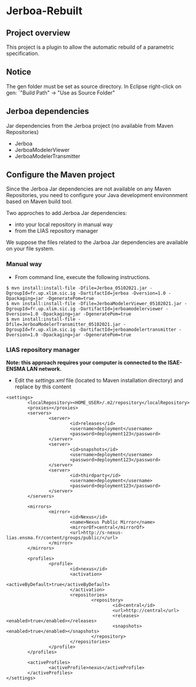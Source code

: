 # Jerboa-Rebuilt

## Project overview

This project is a plugin to allow the automatic rebuild of a parametric specification.

## Notice

The gen folder must be set as source directory.
In Eclipse right-click on gen:
`"Build Path" -> "Use as Source Folder" 

## Jerboa dependencies

Jar dependencies from the Jerboa project (no available from Maven Repositories)

* Jerboa
* JerboaModelerViewer
* JerboaModelerTransmitter

## Configure the Maven project

Since the Jerboa Jar dependencies are not available on any Maven Repositories, you need to configure your Java development environnment based on Maven build tool.

Two approches to add Jerboa Jar dependencies:

* into your local repository in manual way
* from the LIAS repository manager

We suppose the files related to the Jarboa Jar dependencies are available on your file system.

### Manual way

* From command line, execute the following instructions.

```
$ mvn install:install-file -Dfile=Jerboa_05102021.jar -DgroupId=fr.up.xlim.sic.ig -DartifactId=jerboa -Dversion=1.0 -Dpackaging=jar -DgeneratePom=true
$ mvn install:install-file -Dfile=JerboaModelerViewer_05102021.jar -DgroupId=fr.up.xlim.sic.ig -DartifactId=jerboamodelerviewer -Dversion=1.0 -Dpackaging=jar -DgeneratePom=true
$ mvn install:install-file -Dfile=JerboaModelerTransmitter_05102021.jar -DgroupId=fr.up.xlim.sic.ig -DartifactId=jerboamodelertransmitter -Dversion=1.0 -Dpackaging=jar -DgeneratePom=true
```

### LIAS repository manager

**Note: this approach requires your computer is connected to the ISAE-ENSMA LAN network.**

* Edit the _settings.xml_ file (located to Maven installation directory) and replace by this content

```
<settings>
        <localRepository><HOME_USER>/.m2/repository</localRepository>
        <proxies></proxies>
        <servers>
                <server>
                        <id>releases</id>
                        <username>deployment</username>
                        <password>deployment123</password>
                </server>
                <server>
                        <id>snapshots</id>
                        <username>deployment</username>
                        <password>deployment123</password>
                </server>
                <server>
                        <id>thirdparty</id>
                        <username>deployment</username>
                        <password>deployment123</password>
                </server>
        </servers>

        <mirrors>
                <mirror>
                        <id>Nexus</id>
                        <name>Nexus Public Mirror</name>
                        <mirrorOf>central</mirrorOf>
                        <url>http://s-nexus-lias.ensma.fr/content/groups/public/</url>
                </mirror>
        </mirrors>

        <profiles>
                <profile>
                        <id>nexus</id>
                        <activation>
                                <activeByDefault>true</activeByDefault>
                        </activation>
                        <repositories>
                                <repository>
                                        <id>central</id>
                                        <url>http://central</url>
                                        <releases><enabled>true</enabled></releases>
                                        <snapshots><enabled>true</enabled></snapshots>
                                </repository>
                        </repositories>
                </profile>
        </profiles>

        <activeProfiles>
                <activeProfile>nexus</activeProfile>
        </activeProfiles>
</settings>
```
